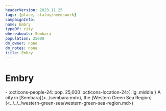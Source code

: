 ```yaml
---
headerVersion: 2023.11.25
tags: [place, status/needswork]
campaignInfo:
name: Embry
typeOf: city
whereabouts: Sembara
population: 25000
dm_owner: none
dm_notes: none
title: Embry
---
```

# Embry
<div class="grid cards ext-narrow-margin ext-one-column" markdown>
-  
    :octicons-people-24: pop. 25,000  
    :octicons-location-24:{ .lg .middle } A city in [Sembara](<../sembara.md>), the [Western Green Sea Region](<../../../western-green-sea/western-green-sea-region.md>)  
</div>


